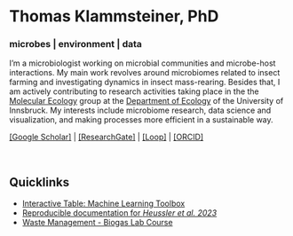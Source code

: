 # Thomas Klammsteiner, PhD

### microbes | environment | data

I’m a microbiologist working on microbial communities and microbe-host interactions. My main work revolves around microbiomes related to insect farming and investigating dynamics in insect mass-rearing. Besides that, I am actively contributing to research activities taking place in the the [Molecular Ecology](https://molecular-ecology.at/) group at the [Department of Ecology](https://www.uibk.ac.at/en/ecology/) of the University of Innsbruck. My interests include microbiome research, data science and visualization, and making processes more efficient in a sustainable way.

[[Google Scholar]](https://scholar.google.com/citations?user=jI_Q6tgAAAAJ&hl=de) | 
[[ResearchGate]](https://www.researchgate.net/profile/Thomas-Klammsteiner) | 
[[Loop]](https://loop.frontiersin.org/people/689327/overview) | 
[[ORCID]](https://orcid.org/0000-0003-1280-5159)

<br>

## Quicklinks
- [Interactive Table: Machine Learning Toolbox](https://tklammsteiner.github.io/machine-learning-toolbox)
- [Reproducible documentation for *Heussler et al. 2023*](https://tklammsteiner.github.io/eggsurfacemicrobiome)
- [Waste Management - Biogas Lab Course](https://tklammsteiner.github.io/waste-management-course/)
